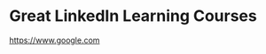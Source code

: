 <h1>Great LinkedIn Learning Courses</h1>

<a href="https://www.google.com">https://www.google.com</a>
